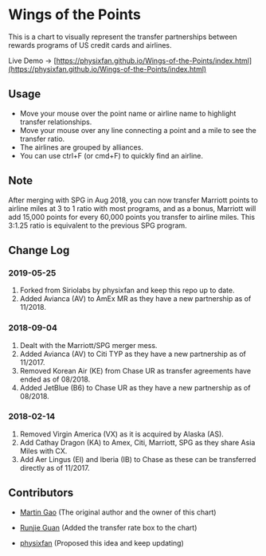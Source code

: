 # Wings of the Points

This is a chart to visually represent the transfer partnerships between rewards programs of US credit cards and airlines. 

Live Demo -> [https://physixfan.github.io/Wings-of-the-Points/index.html](https://physixfan.github.io/Wings-of-the-Points/index.html)


## Usage
* Move your mouse over the point name or airline name to highlight transfer relationships. 
* Move your mouse over any line connecting a point and a mile to see the transfer ratio. 
* The airlines are grouped by alliances. 
* You can use ctrl+F (or cmd+F) to quickly find an airline.

## Note

After merging with SPG in Aug 2018, you can now transfer Marriott points to airline miles at 3 to 1 ratio with most programs, and as a bonus, Marriott will add 15,000 points for every 60,000 points you transfer to airline miles. This 3:1.25 ratio is equivalent to the previous SPG program.

## Change Log

### 2019-05-25
1. Forked from Siriolabs by physixfan and keep this repo up to date.
2. Added Avianca (AV) to AmEx MR as they have a new partnership as of 11/2018.

### 2018-09-04
1. Dealt with the Marriott/SPG merger mess.
2. Added Avianca (AV) to Citi TYP as they have a new partnership as of 11/2017.
3. Removed Korean Air (KE) from Chase UR as transfer agreements have ended as of 08/2018.
4. Added JetBlue (B6) to Chase UR as they have a new partnership as of 08/2018.

### 2018-02-14
1. Removed Virgin America (VX) as it is acquired by Alaska (AS).
2. Add Cathay Dragon (KA) to Amex, Citi, Marriott, SPG as they share Asia Miles with CX.
3. Add Aer Lingus (EI) and Iberia (IB) to Chase as these can be transferred directly as of 11/2017.


## Contributors

* [Martin Gao](http://www.yeekapp.com) (The original author and the owner of this chart)

* [Runjie Guan](http://anoxic.me) (Added the transfer rate box to the chart)

* [physixfan](https://www.uscreditcardguide.com) (Proposed this idea and keep updating)
